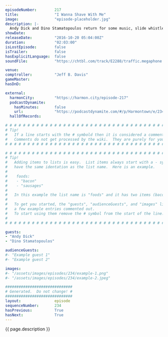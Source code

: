 ```yaml
---
episodeNumber:        217
title:                "I Wanna Shave With Me"
image:                "episode-placeholder.jpg"
description: |-
  Andy Dick and Dino Stamatopoulos return for some music, slide whistle and some feels. Your Mayor uses the pressure valve on his brain and lets off some steam. Watch the video at harmontown.com/live! Become a member for $5/mo to watch the show stream live, an archive of downloads and support a small business!
showDate:             
releaseDate:          "2016-10-20 05:04:00Z"
duration:             "02:03:00"
isLostEpisode:        false
isTrailer:            false
hasExplicitLanguage:  false
soundFile:            "https://chtbl.com/track/E2288/traffic.megaphone.fm/STA6091559969.mp3"

venue:                
comptroller:          "Jeff B. Davis"
gameMaster:           
hasDnD:               

external:
  harmonCity:         "https://harmon.city/episode-217"
  podcastDynamite:
    hasMinutes:       false
    url:              "https://podcastdynamite.com/#/p/Harmontown/e/234/217"
  hallOfRecords:      

# # # # # # # # # # # # # # # # # # # # # # # # # # # # # # # # # # # # # # # # # # # # #
# Tip!
#   If a line starts with the # symbold then it is considered a comment.
#   Comments do not get processed by the wiki.  They are purely for your information.
# # # # # # # # # # # # # # # # # # # # # # # # # # # # # # # # # # # # # # # # # # # # #

# # # # # # # # # # # # # # # # # # # # # # # # # # # # # # # # # # # # # # # # # # # # #
# Tip!
#   Adding items to lists is easy.  List items always start with a - symbol and have
#   have the same identation as the list name.  Here is an example.
#
#    foods:
#    - "bacon"
#    - "sausages"
#
#   In this example the list name is "foods" and it has two items (bacon, and sausages).
#
#   To get you started, the "guests", "audienceGuests", and "images" lists below have
#   a few example entries commented out.
#   To start using them remove the # symbol from the start of the line.
#
# # # # # # # # # # # # # # # # # # # # # # # # # # # # # # # # # # # # # # # # # # # # #

guests:
- "Andy Dick"
- "Dino Stamatopoulos"

audienceGuests:
#- "Example guest 1"
#- "Example guest 2"

images:
#- "/assets/images/episodes/234/example-1.png"
#- "/assets/images/episodes/234/example-2.jpeg"

##############################
# Generated.  Do not change! #
##############################
layout:               episode
sequenceNumber:       234
hasPrevious:          True
hasNext:              True
---
```


<!-- The episode description will be rendered here -->
{{ page.description }}

<!-- Add your content BELOW here -->
<!-- vvvvvvvvvvvvvvvvvvvvvvvvvvv -->




<!-- ^^^^^^^^^^^^^^^^^^^^^^^^^^^ -->
<!-- Add your content ABOVE here -->

<!-- The episode gallery will be rendered here -->